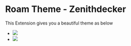 # Roam Theme - Zenithdecker

This Extension gives you a beautiful theme as below
- ![](https://firebasestorage.googleapis.com/v0/b/firescript-577a2.appspot.com/o/imgs%2Fapp%2FExploreSpace%2FM_DIAFmh9Y.png?alt=media&token=8d83de9b-33ca-47f3-8c03-a55fb6157496)
- ![](https://firebasestorage.googleapis.com/v0/b/firescript-577a2.appspot.com/o/imgs%2Fapp%2FExploreSpace%2FNnCAuvTJ_W.png?alt=media&token=d2670918-5bd3-4d0f-8935-b1a55957ec13)
